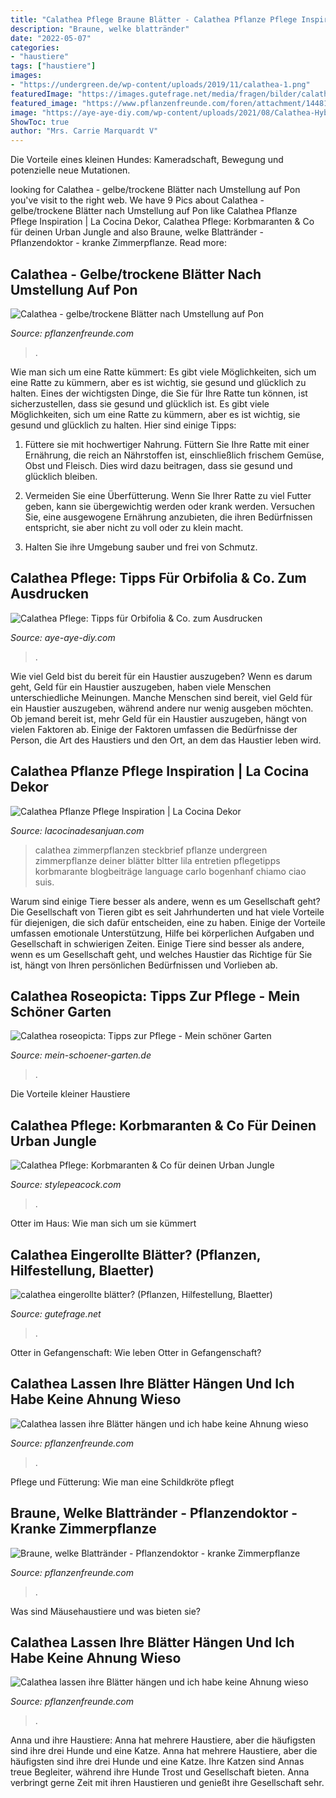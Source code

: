 ```yaml
---
title: "Calathea Pflege Braune Blätter - Calathea Pflanze Pflege Inspiration"
description: "Braune, welke blattränder"
date: "2022-05-07"
categories:
- "haustiere"
tags: ["haustiere"]
images:
- "https://undergreen.de/wp-content/uploads/2019/11/calathea-1.png"
featuredImage: "https://images.gutefrage.net/media/fragen/bilder/calathea-eingerollte-blaetter/1_original.jpg?v=1600094288000"
featured_image: "https://www.pflanzenfreunde.com/foren/attachment/1448195142-57fbec76-909f-4d32-9a92-090bce8ece1b-jpeg/"
image: "https://aye-aye-diy.com/wp-content/uploads/2021/08/Calathea-Hybride-Pflege-Calathea-Standort-800x1071.jpg"
ShowToc: true
author: "Mrs. Carrie Marquardt V"
---
```



Die Vorteile eines kleinen Hundes: Kameradschaft, Bewegung und potenzielle neue Mutationen.

	

		
looking for Calathea - gelbe/trockene Blätter nach Umstellung auf Pon you've visit to the right web. We have 9 Pics about Calathea - gelbe/trockene Blätter nach Umstellung auf Pon like Calathea Pflanze Pflege Inspiration | La Cocina Dekor, Calathea Pflege: Korbmaranten &amp; Co für deinen Urban Jungle and also Braune, welke Blattränder - Pflanzendoktor - kranke Zimmerpflanze. Read more:
		
    
## Calathea - Gelbe/trockene Blätter Nach Umstellung Auf Pon

<img loading=lazy src="https://www.pflanzenfreunde.com/foren/attachment/1448195142-57fbec76-909f-4d32-9a92-090bce8ece1b-jpeg/" onerror="this.onerror=null;this.src='https://tse2.mm.bing.net/th?id=OIP.5rjioXJEQ7sXDLccDmZysAHaNT&amp;pid=15.1';" alt="Calathea - gelbe/trockene Blätter nach Umstellung auf Pon">

_Source: pflanzenfreunde.com_

>. 

	

Wie man sich um eine Ratte kümmert: Es gibt viele Möglichkeiten, sich um eine Ratte zu kümmern, aber es ist wichtig, sie gesund und glücklich zu halten.
Eines der wichtigsten Dinge, die Sie für Ihre Ratte tun können, ist sicherzustellen, dass sie gesund und glücklich ist. Es gibt viele Möglichkeiten, sich um eine Ratte zu kümmern, aber es ist wichtig, sie gesund und glücklich zu halten. Hier sind einige Tipps:
1. Füttere sie mit hochwertiger Nahrung. Füttern Sie Ihre Ratte mit einer Ernährung, die reich an Nährstoffen ist, einschließlich frischem Gemüse, Obst und Fleisch. Dies wird dazu beitragen, dass sie gesund und glücklich bleiben.

2. Vermeiden Sie eine Überfütterung. Wenn Sie Ihrer Ratte zu viel Futter geben, kann sie übergewichtig werden oder krank werden. Versuchen Sie, eine ausgewogene Ernährung anzubieten, die ihren Bedürfnissen entspricht, sie aber nicht zu voll oder zu klein macht.

3. Halten Sie ihre Umgebung sauber und frei von Schmutz.

    
## Calathea Pflege: Tipps Für Orbifolia &amp; Co. Zum Ausdrucken

<img loading=lazy src="https://aye-aye-diy.com/wp-content/uploads/2021/08/Calathea-Hybride-Pflege-Calathea-Standort-800x1071.jpg" onerror="this.onerror=null;this.src='https://tse2.mm.bing.net/th?id=OIP.dYAX8pHETuu8O1mvBuFmhQHaJ6&amp;pid=15.1';" alt="Calathea Pflege: Tipps für Orbifolia &amp; Co. zum Ausdrucken">

_Source: aye-aye-diy.com_

>. 

	

Wie viel Geld bist du bereit für ein Haustier auszugeben?
Wenn es darum geht, Geld für ein Haustier auszugeben, haben viele Menschen unterschiedliche Meinungen. Manche Menschen sind bereit, viel Geld für ein Haustier auszugeben, während andere nur wenig ausgeben möchten. Ob jemand bereit ist, mehr Geld für ein Haustier auszugeben, hängt von vielen Faktoren ab. Einige der Faktoren umfassen die Bedürfnisse der Person, die Art des Haustiers und den Ort, an dem das Haustier leben wird.

    
## Calathea Pflanze Pflege Inspiration | La Cocina Dekor

<img loading=lazy src="https://undergreen.de/wp-content/uploads/2019/11/calathea-1.png" onerror="this.onerror=null;this.src='https://tse3.mm.bing.net/th?id=OIP.q0d0IBtdTI-mQs0qgeUrbwHaHa&amp;pid=15.1';" alt="Calathea Pflanze Pflege Inspiration | La Cocina Dekor">

_Source: lacocinadesanjuan.com_

>calathea zimmerpflanzen steckbrief pflanze undergreen zimmerpflanze deiner blätter bltter lila entretien pflegetipps korbmarante blogbeiträge language carlo bogenhanf chiamo ciao suis. 

	

Warum sind einige Tiere besser als andere, wenn es um Gesellschaft geht?
Die Gesellschaft von Tieren gibt es seit Jahrhunderten und hat viele Vorteile für diejenigen, die sich dafür entscheiden, eine zu haben. Einige der Vorteile umfassen emotionale Unterstützung, Hilfe bei körperlichen Aufgaben und Gesellschaft in schwierigen Zeiten. Einige Tiere sind besser als andere, wenn es um Gesellschaft geht, und welches Haustier das Richtige für Sie ist, hängt von Ihren persönlichen Bedürfnissen und Vorlieben ab.

    
## Calathea Roseopicta: Tipps Zur Pflege - Mein Schöner Garten

<img loading=lazy src="https://www.mein-schoener-garten.de/sites/default/files/styles/og_image/public/calathea-roseopicta-aufmacher-12222296-strauss.jpg?h=c029297a&amp;itok=7bXHA5yq" onerror="this.onerror=null;this.src='https://tse3.mm.bing.net/th?id=OIP.nf_EaYYZIs62Ud9eMiXc2QHaD4&amp;pid=15.1';" alt="Calathea roseopicta: Tipps zur Pflege - Mein schöner Garten">

_Source: mein-schoener-garten.de_

>. 

	

Die Vorteile kleiner Haustiere

    
## Calathea Pflege: Korbmaranten &amp; Co Für Deinen Urban Jungle

<img loading=lazy src="https://stylepeacock.com/wp-content/uploads/2021/06/Calatheapicturata_DSC_0028.jpg" onerror="this.onerror=null;this.src='https://tse4.mm.bing.net/th?id=OIP.aajPO43WgD7X-pFAg2hQ7wHaLH&amp;pid=15.1';" alt="Calathea Pflege: Korbmaranten &amp; Co für deinen Urban Jungle">

_Source: stylepeacock.com_

>. 

	

Otter im Haus: Wie man sich um sie kümmert

    
## Calathea Eingerollte Blätter? (Pflanzen, Hilfestellung, Blaetter)

<img loading=lazy src="https://images.gutefrage.net/media/fragen/bilder/calathea-eingerollte-blaetter/1_original.jpg?v=1600094288000" onerror="this.onerror=null;this.src='https://tse1.mm.bing.net/th?id=OIP.L5YoPs0D6WgnyKQRteG5JwHaJ4&amp;pid=15.1';" alt="calathea eingerollte blätter? (Pflanzen, Hilfestellung, Blaetter)">

_Source: gutefrage.net_

>. 

	

Otter in Gefangenschaft: Wie leben Otter in Gefangenschaft?

    
## Calathea Lassen Ihre Blätter Hängen Und Ich Habe Keine Ahnung Wieso

<img loading=lazy src="https://www.pflanzenfreunde.com/foren/attachment/1448195242-whatsapp-image-2020-08-13-at-11-03-44-2-jpeg/" onerror="this.onerror=null;this.src='https://tse2.mm.bing.net/th?id=OIP.tQmbUynMnT5wrkiZWFJUIAHaJ4&amp;pid=15.1';" alt="Calathea lassen ihre Blätter hängen und ich habe keine Ahnung wieso">

_Source: pflanzenfreunde.com_

>. 

	

Pflege und Fütterung: Wie man eine Schildkröte pflegt

    
## Braune, Welke Blattränder - Pflanzendoktor - Kranke Zimmerpflanze

<img loading=lazy src="https://www.pflanzenfreunde.com/foren/attachment/1448195544-img-20201109-131022-jpg/" onerror="this.onerror=null;this.src='https://tse1.mm.bing.net/th?id=OIP.q62KgnpTNVYlQJ2FlbJLVQHaJ4&amp;pid=15.1';" alt="Braune, welke Blattränder - Pflanzendoktor - kranke Zimmerpflanze">

_Source: pflanzenfreunde.com_

>. 

	

Was sind Mäusehaustiere und was bieten sie?

    
## Calathea Lassen Ihre Blätter Hängen Und Ich Habe Keine Ahnung Wieso

<img loading=lazy src="https://www.pflanzenfreunde.com/foren/attachment/1448195241-whatsapp-image-2020-08-13-at-11-03-44-3-jpeg/" onerror="this.onerror=null;this.src='https://tse1.mm.bing.net/th?id=OIP.zh6Z-XBKCA-UZsMws_iGLgHaJ4&amp;pid=15.1';" alt="Calathea lassen ihre Blätter hängen und ich habe keine Ahnung wieso">

_Source: pflanzenfreunde.com_

>. 

	

Anna und ihre Haustiere: Anna hat mehrere Haustiere, aber die häufigsten sind ihre drei Hunde und eine Katze.
Anna hat mehrere Haustiere, aber die häufigsten sind ihre drei Hunde und eine Katze. Ihre Katzen sind Annas treue Begleiter, während ihre Hunde Trost und Gesellschaft bieten. Anna verbringt gerne Zeit mit ihren Haustieren und genießt ihre Gesellschaft sehr.

